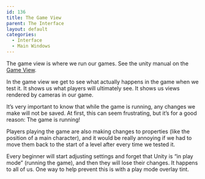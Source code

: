 ```yaml
---
id: 136
title: The Game View
parent: The Interface
layout: default
categories:
  - Interface
  - Main Windows
---
```


The game view is where we run our games. See the unity manual on the [Game View](https://docs.unity3d.com/Manual/GameView.html).

In the game view we get to see what actually happens in the game when we test it. It shows us what players will ultimately see. It shows us views rendered by cameras in our game.

It&#8217;s very important to know that while the game is running, any changes we make will not be saved. At first, this can seem frustrating, but it&#8217;s for a good reason: The game is running!

Players playing the game are also making changes to properties (like the position of a main character), and it would be really annoying if we had to move them back to the start of a level after every time we tested it. 

Every beginner will start adjusting settings and forget that Unity is &#8220;in play mode&#8221; (running the game), and then they will lose their changes. It happens to all of us. One way to help prevent this is with a play mode overlay tint.<figure class="wp-block-embed-youtube wp-block-embed is-type-video is-provider-youtube wp-embed-aspect-16-9 wp-has-aspect-ratio">

<div class="wp-block-embed__wrapper">
</div></figure>